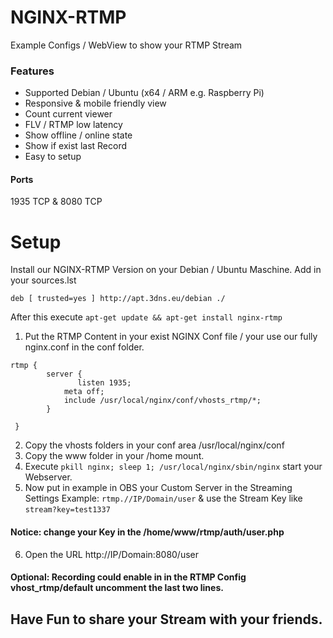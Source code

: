 # NGINX-RTMP
Example Configs / WebView to show your RTMP Stream

### Features
- Supported Debian / Ubuntu (x64 / ARM e.g. Raspberry Pi)
- Responsive & mobile friendly view
- Count current viewer
- FLV / RTMP low latency
- Show offline / online state
- Show if exist last Record
- Easy to setup

#### Ports
1935 TCP & 8080 TCP

# Setup
Install our NGINX-RTMP Version on your Debian / Ubuntu Maschine.
Add in your sources.lst

```deb [ trusted=yes ] http://apt.3dns.eu/debian ./ ```

After this execute ``` apt-get update && apt-get install nginx-rtmp ```


1. Put the RTMP Content in your exist NGINX Conf file / your use our fully nginx.conf in the conf folder.

```
rtmp {
        server {
               listen 1935;
	    	meta off;
	        include /usr/local/nginx/conf/vhosts_rtmp/*;
		}

 }
```
2. Copy the vhosts folders in your conf area /usr/local/nginx/conf
3. Copy the www folder in your /home mount.
4. Execute ```pkill nginx; sleep 1; /usr/local/nginx/sbin/nginx``` start your Webserver.
5. Now put in example in OBS your Custom Server in the Streaming Settings Example: ```rtmp.//IP/Domain/user``` & use the Stream Key like ```stream?key=test1337```

#### Notice: change your Key in the /home/www/rtmp/auth/user.php 

6. Open the URL http://IP/Domain:8080/user

#### Optional: Recording could enable in in the RTMP Config vhost_rtmp/default uncomment the last two lines.

## Have Fun to share your Stream with your friends.
